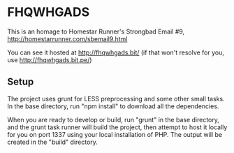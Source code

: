 FHQWHGADS
================

This is an homage to Homestar Runner's Strongbad Email #9, http://homestarrunner.com/sbemail9.html

You can see it hosted at http://fhqwhgads.bit/ (if that won't resolve for you, use http://fhqwhgads.bit.pe/)

## Setup

The project uses grunt for LESS preprocessing and some other small tasks. In the base directory, run "npm install" to download all the dependencies.

When you are ready to develop or build, run "grunt" in the base directory, and the grunt task runner will build the project, then attempt to host it locally for you on port 1337 using your local installation of PHP.
The output will be created in the "build" directory.
